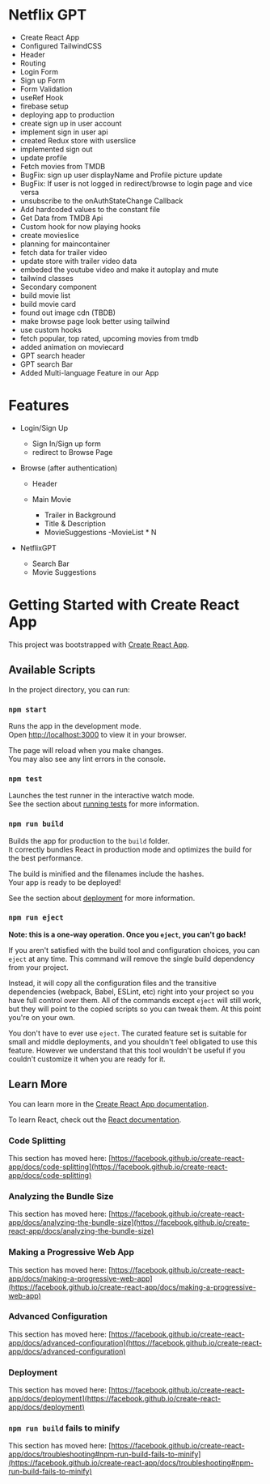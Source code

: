 # Netflix GPT

- Create React App
- Configured TailwindCSS
- Header
- Routing
- Login Form
- Sign up Form
- Form Validation
- useRef Hook
- firebase setup
- deploying app to production
- create sign up in user account
- implement sign in user api
- created Redux store with userslice
- implemented sign out
- update profile
- Fetch movies from TMDB
- BugFix: sign up user displayName and Profile picture update
- BugFix: If user is not logged in redirect/browse to login page and vice versa
- unsubscribe to the onAuthStateChange Callback
- Add hardcoded values to the constant file
- Get Data from TMDB Api
- Custom hook for now playing hooks
- create movieslice
- planning for maincontainer
- fetch data for trailer video
- update store with trailer video data
- embeded the youtube video and make it autoplay and mute
- tailwind classes
- Secondary component
- build movie list
- build movie card
- found out image cdn (TBDB)
- make browse page look better using tailwind
- use custom hooks
- fetch popular, top rated, upcoming movies from tmdb
- added animation on moviecard
- GPT search header
- GPT search Bar
- Added Multi-language Feature in our App


# Features
- Login/Sign Up
    - Sign In/Sign up form
    - redirect to Browse Page
- Browse (after authentication)
    - Header
    - Main Movie

        - Trailer in Background
        - Title & Description
        - MovieSuggestions
            -MovieList * N
        
- NetflixGPT
    - Search Bar
    - Movie Suggestions




# Getting Started with Create React App

This project was bootstrapped with [Create React App](https://github.com/facebook/create-react-app).

## Available Scripts

In the project directory, you can run:

### `npm start`

Runs the app in the development mode.\
Open [http://localhost:3000](http://localhost:3000) to view it in your browser.

The page will reload when you make changes.\
You may also see any lint errors in the console.

### `npm test`

Launches the test runner in the interactive watch mode.\
See the section about [running tests](https://facebook.github.io/create-react-app/docs/running-tests) for more information.

### `npm run build`

Builds the app for production to the `build` folder.\
It correctly bundles React in production mode and optimizes the build for the best performance.

The build is minified and the filenames include the hashes.\
Your app is ready to be deployed!

See the section about [deployment](https://facebook.github.io/create-react-app/docs/deployment) for more information.

### `npm run eject`

**Note: this is a one-way operation. Once you `eject`, you can't go back!**

If you aren't satisfied with the build tool and configuration choices, you can `eject` at any time. This command will remove the single build dependency from your project.

Instead, it will copy all the configuration files and the transitive dependencies (webpack, Babel, ESLint, etc) right into your project so you have full control over them. All of the commands except `eject` will still work, but they will point to the copied scripts so you can tweak them. At this point you're on your own.

You don't have to ever use `eject`. The curated feature set is suitable for small and middle deployments, and you shouldn't feel obligated to use this feature. However we understand that this tool wouldn't be useful if you couldn't customize it when you are ready for it.

## Learn More

You can learn more in the [Create React App documentation](https://facebook.github.io/create-react-app/docs/getting-started).

To learn React, check out the [React documentation](https://reactjs.org/).

### Code Splitting

This section has moved here: [https://facebook.github.io/create-react-app/docs/code-splitting](https://facebook.github.io/create-react-app/docs/code-splitting)

### Analyzing the Bundle Size

This section has moved here: [https://facebook.github.io/create-react-app/docs/analyzing-the-bundle-size](https://facebook.github.io/create-react-app/docs/analyzing-the-bundle-size)

### Making a Progressive Web App

This section has moved here: [https://facebook.github.io/create-react-app/docs/making-a-progressive-web-app](https://facebook.github.io/create-react-app/docs/making-a-progressive-web-app)

### Advanced Configuration

This section has moved here: [https://facebook.github.io/create-react-app/docs/advanced-configuration](https://facebook.github.io/create-react-app/docs/advanced-configuration)

### Deployment

This section has moved here: [https://facebook.github.io/create-react-app/docs/deployment](https://facebook.github.io/create-react-app/docs/deployment)

### `npm run build` fails to minify

This section has moved here: [https://facebook.github.io/create-react-app/docs/troubleshooting#npm-run-build-fails-to-minify](https://facebook.github.io/create-react-app/docs/troubleshooting#npm-run-build-fails-to-minify)
